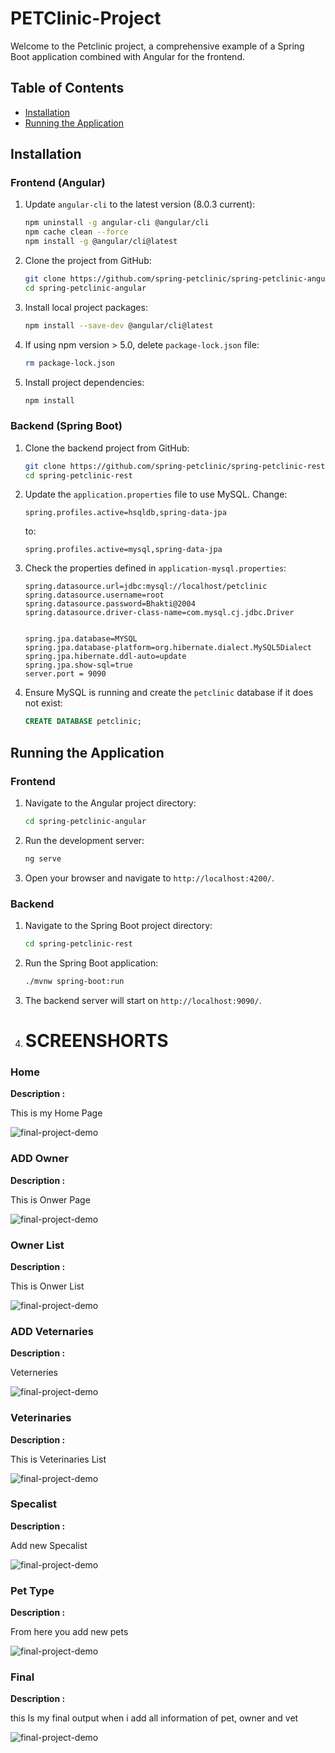 # PETClinic-Project
Welcome to the Petclinic project, a comprehensive example of a Spring Boot application combined with Angular for the frontend.

## Table of Contents
- [Installation](#installation)
- [Running the Application](#running-the-application)

## Installation

### Frontend (Angular) 

1. Update `angular-cli` to the latest version (8.0.3 current):
    ```bash
    npm uninstall -g angular-cli @angular/cli
    npm cache clean --force
    npm install -g @angular/cli@latest
    ```

2. Clone the project from GitHub:
    ```bash
    git clone https://github.com/spring-petclinic/spring-petclinic-angular.git
    cd spring-petclinic-angular
    ```

3. Install local project packages:
    ```bash
    npm install --save-dev @angular/cli@latest
    ```

4. If using npm version > 5.0, delete `package-lock.json` file:
    ```bash
    rm package-lock.json
    ```

5. Install project dependencies:
    ```bash
    npm install
    ```

### Backend (Spring Boot)

1. Clone the backend project from GitHub:
    ```bash
    git clone https://github.com/spring-petclinic/spring-petclinic-rest.git
    cd spring-petclinic-rest
    ```

2. Update the `application.properties` file to use MySQL. Change:
    ```properties
    spring.profiles.active=hsqldb,spring-data-jpa
    ```
    to:
    ```properties
    spring.profiles.active=mysql,spring-data-jpa
    ```

3. Check the properties defined in `application-mysql.properties`:
    ```properties
    spring.datasource.url=jdbc:mysql://localhost/petclinic
    spring.datasource.username=root
    spring.datasource.password=Bhakti@2004
    spring.datasource.driver-class-name=com.mysql.cj.jdbc.Driver


    spring.jpa.database=MYSQL
    spring.jpa.database-platform=org.hibernate.dialect.MySQL5Dialect
    spring.jpa.hibernate.ddl-auto=update
    spring.jpa.show-sql=true
    server.port = 9090
    ```

4. Ensure MySQL is running and create the `petclinic` database if it does not exist:
    ```sql
    CREATE DATABASE petclinic;
    ```

## Running the Application

### Frontend

1. Navigate to the Angular project directory:
    ```bash
    cd spring-petclinic-angular
    ```

2. Run the development server:
    ```bash
    ng serve
    ```

3. Open your browser and navigate to `http://localhost:4200/`.

### Backend

1. Navigate to the Spring Boot project directory:
    ```bash
    cd spring-petclinic-rest
    ```

2. Run the Spring Boot application:
    ```bash
    ./mvnw spring-boot:run
    ```

3. The backend server will start on `http://localhost:9090/`.
4. <h1>SCREENSHORTS</h1>
<h3>Home</h3>
<b>Description :</b><p align="justify">This is my Home Page </p>
<img src="../Screenshorts/Home.png" alt="final-project-demo"></img><br>

<h3>ADD Owner</h3>
<b>Description :</b><p align="justify">This is Onwer Page </p>
<img src="../Screenshorts/AddNewOwner.png" alt="final-project-demo"></img><br>

<h3>Owner List</h3>
<b>Description :</b><p align="justify">This is Onwer List </p>
<img src="../Screenshorts/AllOwnerRecords.png" alt="final-project-demo"></img><br>

<h3>ADD Veternaries</h3>
<b>Description :</b><p align="justify"> Veterneries </p>
<img src="./Screenshorts/ADDnewVeternairies.png" alt="final-project-demo"></img><br>

<h3>Veterinaries</h3>
<b>Description :</b><p align="justify">This is Veterinaries List </p>
<img src="./Screenshorts/Veterinaries.png" alt="final-project-demo"></img><br>

<h3>Specalist</h3>
<b>Description :</b><p align="justify">Add new Specalist </p>
<img src="./Screenshorts/SpecialistList.png" alt="final-project-demo"></img><br>


<h3>Pet Type</h3>
<b>Description :</b><p align="justify">From here you add new pets</p>
<img src="./Screenshorts/Pet.png" alt="final-project-demo"></img><br>

<h3>Final</h3>
<b>Description :</b><p align="justify"> this Is my final output when i add all information of pet, owner and vet</p>
<img src="./Screenshorts/Final.png" alt="final-project-demo"></img><br>


